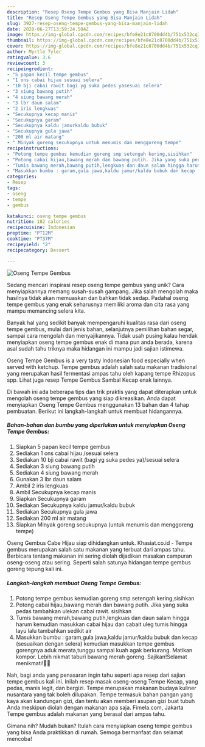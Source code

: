 ```yaml
---
description: "Resep Oseng Tempe Gembus yang Bisa Manjain Lidah"
title: "Resep Oseng Tempe Gembus yang Bisa Manjain Lidah"
slug: 3927-resep-oseng-tempe-gembus-yang-bisa-manjain-lidah
date: 2020-06-27T13:59:24.504Z
image: https://img-global.cpcdn.com/recipes/bfe8e21c8700dd4b/751x532cq70/oseng-tempe-gembus-foto-resep-utama.jpg
thumbnail: https://img-global.cpcdn.com/recipes/bfe8e21c8700dd4b/751x532cq70/oseng-tempe-gembus-foto-resep-utama.jpg
cover: https://img-global.cpcdn.com/recipes/bfe8e21c8700dd4b/751x532cq70/oseng-tempe-gembus-foto-resep-utama.jpg
author: Myrtle Tyler
ratingvalue: 3.6
reviewcount: 3
recipeingredient:
- "5 papan kecil tempe gembus"
- "1 ons cabai hijau sesuai selera"
- "10 bji cabai rawit bagi yg suka pedes yasesuai selera"
- "3 siung bawang putih"
- "4 siung bawang merah"
- "3 lbr daun salam"
- "2 iris lengkuas"
- "Secukupnya kecap manis"
- "Secukupnya garam"
- "Secukupnya kaldu jamurkaldu bubuk"
- "Secukupnya gula jawa"
- "200 ml air matang"
- " Minyak goreng secukupnya untuk menumis dan menggoreng tempe"
recipeinstructions:
- "Potong tempe gembus kemudian goreng smp setengah kering,sisihkan"
- "Potong cabai hijau,bawang merah dan bawang putih. Jika yang suka pedas tambahkan ulekan cabai rawit. sisihkan"
- "Tumis bawang merah,bawang putih,lengkuas dan daun salam hingga harum kemudian masukkan cabai hijau dan cabait uleg tumis hingga layu lalu tambahkan sedikit air"
- "Masukkan bumbu : garam,gula jawa,kaldu jamur/kaldu bubuk dan kecap (sesuaikan dengan selera) kemudian masukkan tempe gembus gorengnya aduk merata,tunggu sampai kuah agak berkurang. Matikan kompor. Lebih nikmat taburi bawang merah goreng. Sajikan!Selamat menikmati!🤗🤗"
categories:
- Resep
tags:
- oseng
- tempe
- gembus

katakunci: oseng tempe gembus 
nutrition: 182 calories
recipecuisine: Indonesian
preptime: "PT12M"
cooktime: "PT37M"
recipeyield: "2"
recipecategory: Dessert

---
```



![Oseng Tempe Gembus](https://img-global.cpcdn.com/recipes/bfe8e21c8700dd4b/751x532cq70/oseng-tempe-gembus-foto-resep-utama.jpg)

Sedang mencari inspirasi resep oseng tempe gembus yang unik? Cara menyiapkannya memang susah-susah gampang. Jika salah mengolah maka hasilnya tidak akan memuaskan dan bahkan tidak sedap. Padahal oseng tempe gembus yang enak seharusnya memiliki aroma dan cita rasa yang mampu memancing selera kita.

Banyak hal yang sedikit banyak mempengaruhi kualitas rasa dari oseng tempe gembus, mulai dari jenis bahan, selanjutnya pemilihan bahan segar, sampai cara mengolah dan menyajikannya. Tidak usah pusing kalau hendak menyiapkan oseng tempe gembus enak di mana pun anda berada, karena asal sudah tahu triknya maka hidangan ini mampu jadi sajian istimewa.

Oseng Tempe Gembus is a very tasty Indonesian food especially when served with ketchup. Tempe gembus adalah salah satu makanan tradisional yang merupakan hasil fermentasi ampas tahu oleh kapang tempe Rhizopus spp. Lihat juga resep Tempe Gembus Sambal Kecap enak lainnya.


Di bawah ini ada beberapa tips dan trik praktis yang dapat diterapkan untuk mengolah oseng tempe gembus yang siap dikreasikan. Anda dapat menyiapkan Oseng Tempe Gembus menggunakan 13 bahan dan 4 tahap pembuatan. Berikut ini langkah-langkah untuk membuat hidangannya.

<!--inarticleads1-->

##### Bahan-bahan dan bumbu yang diperlukan untuk menyiapkan Oseng Tempe Gembus:

1. Siapkan 5 papan kecil tempe gembus
1. Sediakan 1 ons cabai hijau /sesuai selera
1. Sediakan 10 bji cabai rawit (bagi yg suka pedes ya)/sesuai selera
1. Sediakan 3 siung bawang putih
1. Sediakan 4 siung bawang merah
1. Gunakan 3 lbr daun salam
1. Ambil 2 iris lengkuas
1. Ambil Secukupnya kecap manis
1. Siapkan Secukupnya garam
1. Sediakan Secukupnya kaldu jamur/kaldu bubuk
1. Sediakan Secukupnya gula jawa
1. Sediakan 200 ml air matang
1. Siapkan  Minyak goreng secukupnya (untuk menumis dan menggoreng tempe)


Oseng Gembus Cabe Hijau siap dihidangkan untuk. Khasiat.co.id - Tempe gembus merupakan salah satu makanan yang terbuat dari ampas tahu. Berbicara tentang makanan ini sering diolah dijadikan masakan campuran oseng-oseng atau sering. Seperti salah satunya hidangan tempe gembus goreng tepung kali ini. 

<!--inarticleads2-->

##### Langkah-langkah membuat Oseng Tempe Gembus:

1. Potong tempe gembus kemudian goreng smp setengah kering,sisihkan
1. Potong cabai hijau,bawang merah dan bawang putih. Jika yang suka pedas tambahkan ulekan cabai rawit. sisihkan
1. Tumis bawang merah,bawang putih,lengkuas dan daun salam hingga harum kemudian masukkan cabai hijau dan cabait uleg tumis hingga layu lalu tambahkan sedikit air
1. Masukkan bumbu : garam,gula jawa,kaldu jamur/kaldu bubuk dan kecap (sesuaikan dengan selera) kemudian masukkan tempe gembus gorengnya aduk merata,tunggu sampai kuah agak berkurang. Matikan kompor. Lebih nikmat taburi bawang merah goreng. Sajikan!Selamat menikmati!🤗🤗


Nah, bagi anda yang penasaran ingin tahu seperti apa resep dari sajian tempe gembus kali ini. Inilah resep masak oseng-oseng Tempe Kecap, yang pedas, manis legit, dan bergizi. Tempe merupakan makanan budaya kuliner nusantara yang tak boleh dilupakan. Tempe termasuk bahan pangan yang kaya akan kandungan gizi, dan tentu akan memberi asupan gizi buat tubuh Anda meskipun diolah dengan makanan apa saja. Fimela.com, Jakarta Tempe gembus adalah makanan yang berasal dari ampas tahu. 

Gimana nih? Mudah bukan? Itulah cara menyiapkan oseng tempe gembus yang bisa Anda praktikkan di rumah. Semoga bermanfaat dan selamat mencoba!
